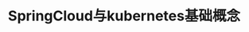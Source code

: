 ---
title: SpringCloud与kubernetes基础概念
keywords: Kubesphere, Kubesphere learn
description: Kubesphere

video: 
  videoUrl: https://pek3b.qingstor.com/kubesphere-community/videos/%E4%BA%91%E5%8E%9F%E7%94%9F%E5%AE%9E%E6%88%98/%E7%AC%AC%E4%BA%8C%E6%9C%9F/34%E3%80%81%E5%BE%AE%E6%9C%8D%E5%8A%A1-spring-cloud-kubernetes%20%E5%9F%BA%E7%A1%80%E6%A6%82%E5%BF%B5.mp4

---